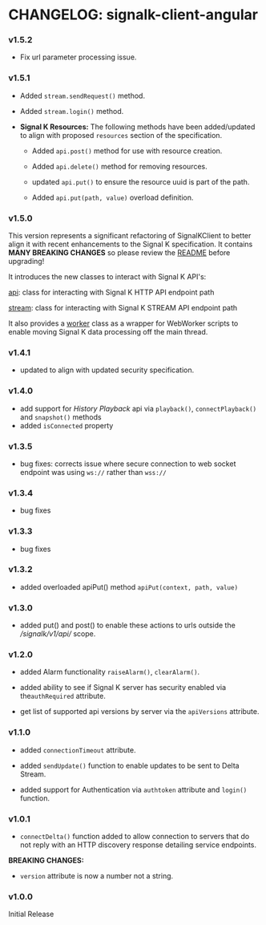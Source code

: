 # CHANGELOG: signalk-client-angular

### v1.5.2

- Fix url parameter processing issue.

### v1.5.1

- Added `stream.sendRequest()` method.

- Added `stream.login()` method.

- __Signal K Resources:__ 
The following methods have been added/updated to align with  proposed `resources` section of the specification.

    - Added `api.post()` method for use with resource creation.

    - Added `api.delete()` method for removing resources.

    - updated `api.put()` to ensure the resource uuid is part of the path.

    - Added `api.put(path, value)` overload definition.


### v1.5.0

This version represents a significant refactoring of SignalKClient to better align it with recent enhancements to the Signal K specification. It contains **MANY BREAKING CHANGES** so please review the [README](README_MD) before upgrading!

It introduces the new classes to interact with Signal K API's:

[api](HTTP_API.MD): class for interacting with Signal K HTTP API endpoint path

[stream](STREAM_API.MD): class for interacting with Signal K STREAM API endpoint path

It also provides a [worker](WORKER.MD)  class as a wrapper for WebWorker scripts to enable moving Signal K data processing off the main thread.


### v1.4.1

- updated to align with updated security specification.

### v1.4.0

- add support for *History Playback* api via `playback()`, `connectPlayback()` and `snapshot()` methods
- added `isConnected` property

### v1.3.5

- bug fixes: corrects issue where secure connection to web socket endpoint was using `ws://` rather than `wss://`

### v1.3.4

- bug fixes

### v1.3.3

- bug fixes

### v1.3.2

- added overloaded apiPut() method `apiPut(context, path, value)`


### v1.3.0

- added put() and post() to enable these actions to urls outside the */signalk/v1/api/* scope.


### v1.2.0

- added Alarm functionality `raiseAlarm()`, `clearAlarm()`.

- added ability to see if Signal K server has security enabled via the`authRequired` attribute.

- get list of supported api versions by server via the `apiVersions` attribute.


### v1.1.0

- added `connectionTimeout` attribute.

- added `sendUpdate()` function to enable updates to be sent to Delta Stream.

- added support for Authentication via `authtoken` attribute and `login()` function.


### v1.0.1

- `connectDelta()` function added to allow connection to servers that do not reply with an HTTP discovery response detailing service endpoints.


**BREAKING CHANGES:**

- `version` attribute is now a number not a string.


### v1.0.0

Initial Release
